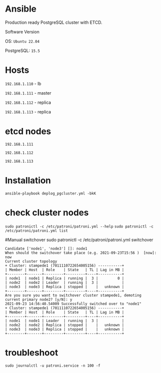 # Ansible

Production ready PostgreSQL cluster with ETCD.

Software Version

OS: ```Ubuntu 22.04```

PostgreSQL: ```15.5```


# Hosts

```192.168.1.110``` - lb

```192.168.1.111``` - master

```192.168.1.112``` - replica

```192.168.1.113```  - replica

# etcd nodes

```192.168.1.111```

```192.168.1.112```

```192.168.1.113```

# Installation
```ansible-playbook deplog_pgcluster.yml -bkK```

# check cluster nodes
```sudo patronictl -c /etc/patroni/patroni.yml --help```
```sudo patronictl -c /etc/patroni/patroni.yml list```

#Manual switchover
sudo patronictl -c /etc/patroni/patroni.yml switchover


```primary [node2]: node2
Candidate ['node1', 'node3'] []: node1
When should the switchover take place (e.g. 2021-09-23T15:56 )  [now]: now
Current cluster topology
+ Cluster: stampede1 (7011110722654005156) -----------+
| Member | Host  | Role    | State   | TL | Lag in MB |
+--------+-------+---------+---------+----+-----------+
| node1  | node1 | Replica | running |  3 |         0 |
| node2  | node2 | Leader  | running |  3 |           |
| node3  | node3 | Replica | stopped |    |   unknown |
+--------+-------+---------+---------+----+-----------+
Are you sure you want to switchover cluster stampede1, demoting current primary node2? [y/N]: y
2021-09-23 14:56:40.54009 Successfully switched over to "node1"
+ Cluster: stampede1 (7011110722654005156) -----------+
| Member | Host  | Role    | State   | TL | Lag in MB |
+--------+-------+---------+---------+----+-----------+
| node1  | node1 | Leader  | running |  3 |           |
| node2  | node2 | Replica | stopped |    |   unknown |
| node3  | node3 | Replica | stopped |    |   unknown |
+--------+-------+---------+---------+----+-----------+
```

# troubleshoot

```sudo journalctl -u patroni.service -n 100 -f```



